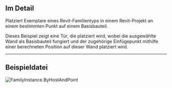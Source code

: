 ## Im Detail
Platziert Exemplare eines Revit-Familientyps in einem Revit-Projekt an einem bestimmten Punkt auf einem Basisbauteil.

Dieses Beispiel zeigt eine Tür, die platziert wird, wobei die ausgewählte Wand als Basisbauteil fungiert und der zugehörige Einfügepunkt mithilfe einer berechneten Position auf dieser Wand platziert wird.

___
## Beispieldatei

![FamilyInstance.ByHostAndPoint](./Revit.Elements.FamilyInstance.ByHostAndPoint_img.jpg)

